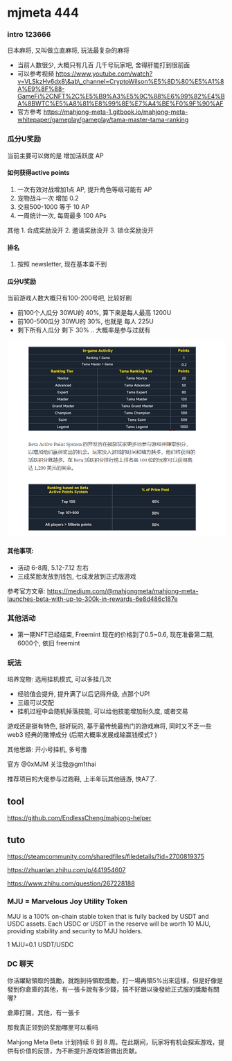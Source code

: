 # mjmeta 444

### intro 123666

日本麻将, 又叫做立直麻将, 玩法最复杂的麻将

* 当前人数很少, 大概只有几百 几千号玩家吧, 舍得肝能打到很前面
* 可以参考视频 https://www.youtube.com/watch?v=VLSkzHv6dx8\&ab\_channel=CryptoWilson%E5%8D%80%E5%A1%8A%E9%8F%88-GameFi%2CNFT%2C%E5%B9%A3%E5%9C%88%E6%99%82%E4%BA%8BWTC%E5%A8%81%E8%99%8E%E7%A4%BE%F0%9F%90%AF
* 官方参考 https://mahjong-meta-1.gitbook.io/mahjong-meta-whitepaper/gameplay/gameplay/tama-master-tama-ranking

### 瓜分U奖励

当前主要可以做的是 增加活跃度 AP

#### 如何获得active points

1. 一次有效对战增加1点 AP, 提升角色等级可能有 AP
2. 宠物战斗一次 增加 0.2
3. 交易500-1000 等于 10 AP
4. 一周统计一次, 每周最多 100 APs

其他 1. 合成奖励没开 2. 邀请奖励没开 3. 锁仓奖励没开

#### 排名

1. 按照 newsletter, 现在基本查不到

#### 瓜分U奖励

当前游戏人数大概只有100-200号吧, 比较好刷

* 前100个人瓜分 30WU的 40%, 算下来是每人最高 1200U
* 前100-500瓜分 30WU的 30%, 也就是 每人 225U
* 剩下所有人瓜分 剩下 30% .. 大概率是参与过就有

![](MJMeta/27-37-18-12-06-2023.png)

#### 其他事项:

* 活动 6-8周, 5.12-7.12 左右
* 三成奖励发放到钱包, 七成发放到正式版游戏

参考官方文章: https://medium.com/@mahjongmeta/mahjong-meta-launches-beta-with-up-to-300k-in-rewards-6e8d486c187e

### 其他活动

* 第一期NFT已经结束, Freemint 现在的价格到了0.5\~0.6, 现在准备第二期, 6000个, 依旧 freemint

### 玩法

培养宠物: 选用挂机模式, 可以多挂几次

* 经验值会提升, 提升满了以后记得升级, 点那个UP!
* 三级可以交配
* 挂机过程中会随机掉落技能, 可以给他技能增加耐久度, 或者交易

游戏还是挺有特色, 挺好玩的, 基于最传统最热门的游戏麻将, 同时又不乏一些web3 经典的赌博成分 (后期大概率发展成输赢钱模式? )

其他思路: 开小号挂机, 多号撸

官方 @0xMJM 关注我@gm1thai

推荐项目的大佬参与过跑鞋, 上半年玩其他链游, 快A7了.

## tool

https://github.com/EndlessCheng/mahjong-helper

## tuto

https://steamcommunity.com/sharedfiles/filedetails/?id=2700819375

https://zhuanlan.zhihu.com/p/441954607

https://www.zhihu.com/question/267228188

### MJU = Marvelous Joy Utility Token

MJU is a 100% on-chain stable token that is fully backed by USDT and USDC assets. Each USDC or USDT in the reserve will be worth 10 MJU, providing stability and security to MJU holders.

1 MJU=0.1 USDT/USDC

### DC 聊天

你活躍點領取的獎勵，就跑到待領取獎勵，打一場再領5%出來這樣，但是好像是發到你倉庫的其他，有一張卡說有多少錢，搞不好跟以後發給正式服的獎勵有關喔?

倉庫打開，其他，有一張卡

那我真正领到的奖励哪里可以看吗

Mahjong Meta Beta 计划持续 6 到 8 周。在此期间，玩家将有机会探索游戏，提供有价值的反馈，为不断提升游戏体验做出贡献。
